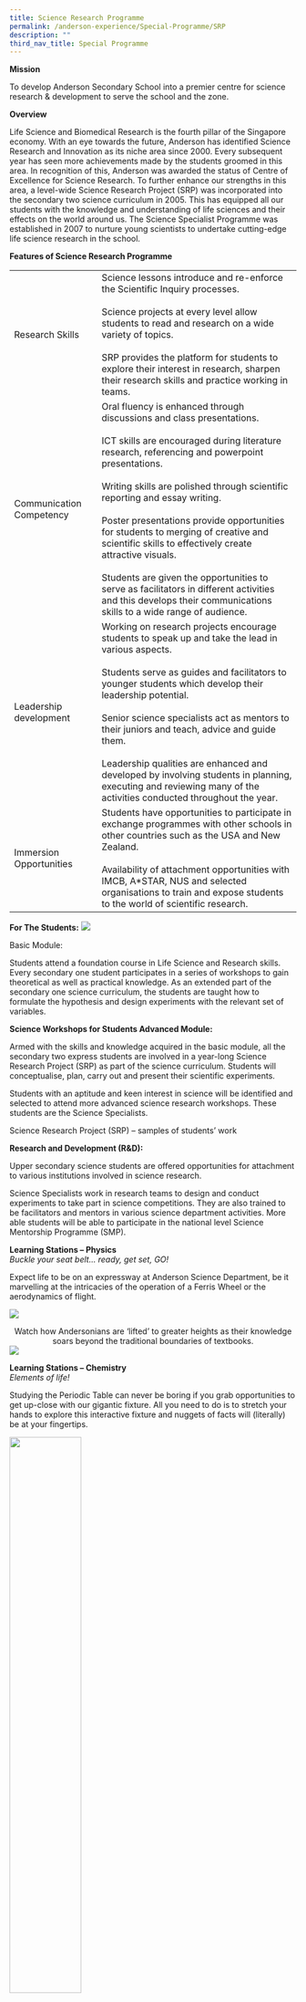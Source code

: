 ```yaml
---
title: Science Research Programme
permalink: /anderson-experience/Special-Programme/SRP
description: ""
third_nav_title: Special Programme
---
```

**Mission**

To develop Anderson Secondary School into a premier centre for science research & development to serve the school and the zone.

**Overview**

Life Science and Biomedical Research is the fourth pillar of the Singapore economy. With an eye towards the future, Anderson has identified Science Research and Innovation as its niche area since 2000. Every subsequent year has seen more achievements made by the students groomed in this area. In recognition of this, Anderson was awarded the status of Centre of Excellence for Science Research. To further enhance our strengths in this area, a level-wide Science Research Project (SRP) was incorporated into the secondary two science curriculum in 2005. This has equipped all our students with the knowledge and understanding of life sciences and their effects on the world around us. The Science Specialist Programme was established in 2007 to nurture young scientists to undertake cutting-edge life science research in the school.

**Features of Science Research Programme**


| |  | 
| -------- | -------- | 
| Research Skills | Science lessons introduce and re-enforce the Scientific Inquiry processes. <br><br>Science projects at every level allow students to read and research on a wide variety of topics. <br><br>SRP provides the platform for students to explore their interest in research, sharpen their research skills and practice working in teams.
|Communication Competency|Oral fluency is enhanced through discussions and class presentations.<br><br>ICT skills are encouraged during literature research, referencing and powerpoint presentations. <br><br>Writing skills are polished through scientific reporting and essay writing.<br><br>Poster presentations provide opportunities for students to merging of creative and scientific skills to effectively create attractive visuals.<br><br>Students are given the opportunities to serve as facilitators in different activities and this develops their communications skills to a wide range of audience.
|Leadership development|Working on research projects encourage students to speak up and take the lead in various aspects. <br><br>Students serve as guides and facilitators to younger students which develop their leadership potential.<br><br>Senior science specialists act as mentors to their juniors and teach, advice and guide them.<br><br>Leadership qualities are enhanced and developed by involving students in planning, executing and reviewing many of the activities conducted throughout the year.
|Immersion Opportunities|Students have opportunities to participate in exchange programmes with other schools in other countries such as the USA and New Zealand.<br><br>Availability of attachment opportunities with IMCB, A*STAR, NUS and selected organisations to train and expose students to the world of scientific research.


**For The Students:**
![](/images/Picture1.png)

Basic Module:

Students attend a foundation course in Life Science and Research skills. Every secondary one student participates in a series of workshops to gain theoretical as well as practical knowledge. As an extended part of the secondary one science curriculum, the students are taught how to formulate the hypothesis and design experiments with the relevant set of variables.

**Science Workshops for Students Advanced Module:**

Armed with the skills and knowledge acquired in the basic module, all the secondary two express students are involved in a year-long Science Research Project (SRP) as part of the science curriculum. Students will conceptualise, plan, carry out and present their scientific experiments.

Students with an aptitude and keen interest in science will be identified and selected to attend more advanced science research workshops. These students are the Science Specialists.

Science Research Project (SRP) – samples of students’ work

**Research and Development (R&D):**

Upper secondary science students are offered opportunities for attachment to various institutions involved in science research.

Science Specialists work in research teams to design and conduct experiments to take part in science competitions. They are also trained to be facilitators and mentors in various science department activities. More able students will be able to participate in the national level Science Mentorship Programme (SMP).

**Learning Stations – Physics**
<br>*Buckle your seat belt… ready, get set, GO!*

Expect life to be on an expressway at Anderson Science Department, be it marvelling at the intricacies of the operation of a Ferris Wheel or the aerodynamics of flight.

![](/images/s10.jpg) <center>Watch how Andersonians are ‘lifted’ to greater heights as their knowledge soars beyond the traditional boundaries of textbooks.</center>
![](/images/s11.jpg)

**Learning Stations – Chemistry**
<br>*Elements of life!*

Studying the Periodic Table can never be boring if you grab opportunities to get up-close with our gigantic fixture. All you need to do is to stretch your hands to explore this interactive fixture and nuggets of facts will (literally) be at your fingertips.

<img src="/images/s12.jpg" 
     style="width:50%">
		 <img src="/images/s14.jpg" 
     style="width:50%">
		  <img src="/images/s13.jpg" 
     style="width:100%">
Molecule tables and chairs

**Learning Stations – Biology**
<br>*Our hidden treasure cove*

A typical fish tank?……. Stop, take a closer look and you will detect vibrancy instituted in a self-sustaining aqua-habitat.

<img src="/images/s15.jpg" 
     style="width:50%">
		 <img src="/images/s19.jpg" 
     style="width:60%">
		 
**Achievements in Science**

| Year | Competition | Awards |
| -------- | -------- | -------- |
|2013|14th ElementzScience Research Conference & Exhibition<br><br>12th ElementzScience Project Competition & Exhibition<br><br>AJC Science Challenge<br><br>Engineering Innovation Programme by RP|1 Gold, 1 Silver, 1 Bronze<br><br>1 Gold, 1 Silver<br><br>1 Bronze<br><br>Top 3 Outstanding Project

2014

15th ElementzScience Research Conference & Exhibition
13th ElementzScience Project Competition & Exhibition
National Science Challenge 2014
Science Mentorship Programme (SMP)
Shell Singapore Youth Science Festival
Singapore ArtScience Prize 2014
2 Bronzes
3 Silvers
Quarter-Finalists
2 Merits
Most Creative Design
Best Team Prize, Best Prototype Prize

2015

16th ElementzScience Research Conference & Exhibition
Fuel Your School – STEM @ Central Singapore
VJC East Zone A*STAR Science Fair
Science Mentorship Programme (SMP)
Singapore Junior Chemistry Olympiad
NYP Science & Technology Challenge
1 Gold, 1 Silver
Most Popular Roller-Coaster (Top 10)
1 Merit
1 Distinction
2 Bronzes
$2nd runner-up in the Balloon-Powered Vehicle category